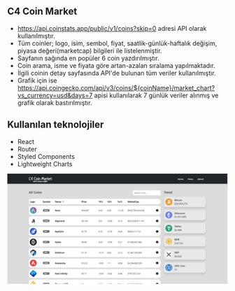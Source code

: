 ## C4 Coin Market

-  https://api.coinstats.app/public/v1/coins?skip=0 adresi API olarak kullanılmıştır. 
- Tüm coinler; logo, isim, sembol, fiyat, saatlik-günlük-haftalık değişim, piyasa değeri(marketcap) bilgileri ile listelenmiştir.
- Sayfanın sağında en popüler 6 coin yazdırılmıştır.
- Coin arama, isme ve fiyata göre artan-azalan sıralama yapılmaktadır. 
- İlgili coinin detay sayfasında API'de bulunan tüm veriler kullanılmıştır. 
- Grafik için ise https://api.coingecko.com/api/v3/coins/${coinName}/market_chart?vs_currency=usd&days=7 apisi kullanılarak 7 günlük veriler alınmış ve grafik olarak bastırılmıştır.

## Kullanılan teknolojiler
- React
- Router
- Styled Components
- Lightweight Charts

<img src="./coin-app/screenshot/ss.PNG">